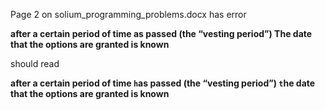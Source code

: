 Page 2 on solium_programming_problems.docx has error

**after a certain period of time as passed (the “vesting period”) The date that the options are granted is known**

should read

**after a certain period of time `h`as passed (the “vesting period”) `t`he date that the options are granted is known**
